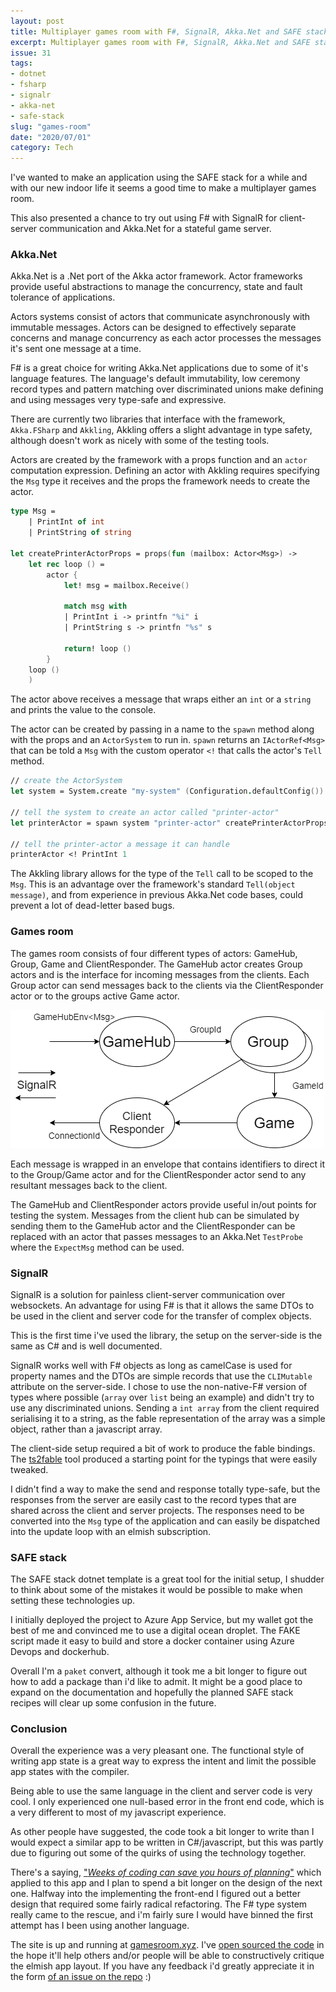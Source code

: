 ```yaml
---
layout: post
title: Multiplayer games room with F#, SignalR, Akka.Net and SAFE stack
excerpt: Multiplayer games room with F#, SignalR, Akka.Net and SAFE stack
issue: 31
tags: 
- dotnet
- fsharp
- signalr
- akka-net
- safe-stack
slug: "games-room"
date: "2020/07/01"
category: Tech
---
```


I've wanted to make an application using the SAFE stack for a while and with our new indoor life it seems a good time to make a multiplayer games room.

This also presented a chance to try out using F# with SignalR for client-server communication and Akka.Net for a stateful game server.

### Akka.Net

Akka.Net is a .Net port of the Akka actor framework. Actor frameworks provide useful abstractions to manage the concurrency, state and fault tolerance of applications.

Actors systems consist of actors that communicate asynchronously with immutable messages. Actors can be designed to effectively separate concerns and manage concurrency as each actor processes the messages it's sent one message at a time.

F# is a great choice for writing Akka.Net applications due to some of it's language features. The language's default immutability, low ceremony record types and pattern matching over discriminated unions make defining and using messages very type-safe and expressive. 

There are currently two libraries that interface with the framework, `Akka.FSharp` and `Akkling`, Akkling offers a slight advantage in type safety, although doesn't work as nicely with some of the testing tools.

Actors are created by the framework with a props function and an `actor` computation expression. Defining an actor with Akkling requires specifying the `Msg` type it receives and the props the framework needs to create the actor. 

``` fsharp
type Msg =
    | PrintInt of int
    | PrintString of string

let createPrinterActorProps = props(fun (mailbox: Actor<Msg>) ->
    let rec loop () =
        actor {
            let! msg = mailbox.Receive()
            
            match msg with
            | PrintInt i -> printfn "%i" i
            | PrintString s -> printfn "%s" s
            
            return! loop ()
        }
    loop ()
    )
```

The actor above receives a message that wraps either an `int` or a `string` and prints the value to the console.

The actor can be created by passing in a name to the `spawn` method along with the props and an `ActorSystem` to run in. `spawn` returns an `IActorRef<Msg>` that can be told a `Msg` with the custom operator `<!` that calls the actor's `Tell` method.

``` fsharp 
// create the ActorSystem
let system = System.create "my-system" (Configuration.defaultConfig())

// tell the system to create an actor called "printer-actor"
let printerActor = spawn system "printer-actor" createPrinterActorProps

// tell the printer-actor a message it can handle
printerActor <! PrintInt 1
```

The Akkling library allows for the type of the `Tell` call to be scoped to the `Msg`. This is an advantage over the framework's standard `Tell(object message)`, and from experience in previous Akka.Net code bases, could prevent a lot of dead-letter based bugs.

### Games room 

The games room consists of four different types of actors: GameHub, Group, Game and ClientResponder.
The GameHub actor creates Group actors and is the interface for incoming messages from the clients. 
Each Group actor can send messages back to the clients via the ClientResponder actor or to the groups active Game actor.

![ActorDiagram](ActorDiagram.png)

Each message is wrapped in an envelope that contains identifiers to direct it to the Group/Game actor and for the ClientResponder actor send to any resultant messages back to the client.

The GameHub and ClientResponder actors provide useful in/out points for testing the system. Messages from the client hub can be simulated by sending them to the GameHub actor and the ClientResponder can be replaced with an actor that passes messages to an Akka.Net `TestProbe` where the `ExpectMsg` method can be used. 


### SignalR

SignalR is a solution for painless client-server communication over websockets. An advantage for using F# is that it allows the same DTOs to be used in the client and server code for the transfer of complex objects. 

This is the first time i've used the library, the setup on the server-side is the same as C# and is well documented.

SignalR works well with F# objects as long as camelCase is used for property names and the DTOs are simple records that use the `CLIMutable` attribute on the server-side.
I chose to use the non-native-F# version of types where possible (`array` over `list` being an example) and didn't try to use any discriminated unions.
Sending a `int array` from the client required serialising it to a string, as the fable representation of the array was a simple object, rather than a javascript array.

The client-side setup required a bit of work to produce the fable bindings. The [ts2fable](https://github.com/fable-compiler/ts2fable) tool produced a starting point for the typings that were easily tweaked.

I didn't find a way to make the send and response totally type-safe, but the responses from the server are easily cast to the record types that are shared across the client and server projects. The responses need to be converted into the `Msg` type of the application and can easily be dispatched into the update loop with an elmish subscription.

### SAFE stack

The SAFE stack dotnet template is a great tool for the initial setup, I shudder to think about some of the mistakes it would be possible to make when setting these technologies up. 

I initially deployed the project to Azure App Service, but my wallet got the best of me and convinced me to use a digital ocean droplet. The FAKE script made it easy to build and store a docker container using Azure Devops and dockerhub.

Overall I'm a `paket` convert, although it took me a bit longer to figure out how to add a package than i'd like to admit. It might be a good place to expand on the documentation and hopefully the planned SAFE stack recipes will clear up some confusion in the future.


### Conclusion

Overall the experience was a very pleasant one. The functional style of writing app state is a great way to express the intent and limit the possible app states with the compiler. 

Being able to use the same language in the client and server code is very cool. I only experienced one null-based error in the front end code, which is a very different to most of my javascript experience.

As other people have suggested, the code took a bit longer to write than I would expect a similar app to be written in C#/javascript, but this was partly due to figuring out some of the quirks of using the technology together.

There's a saying, ["_Weeks of coding can save you hours of planning_"](https://twitter.com/CodeWisdom/status/1002181404061552640) which applied to this app and I plan to spend a bit longer on the design of the next one. 
Halfway into the implementing the front-end I figured out a better design that required some fairly radical refactoring. The F# type system really came to the rescue, and i'm fairly sure I would have binned the first attempt has I been using another language.

The site is up and running at [gamesroom.xyz](https://gamesroom.xyz/). I've [open sourced the code](https://github.com/chestercodes/bingo) in the hope it'll help others and/or people will be able to constructively critique the elmish app layout. If you have any feedback i'd greatly appreciate it in the form [of an issue on the repo](https://github.com/chestercodes/bingo/issues) :)